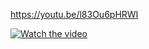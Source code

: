 https://youtu.be/l83Ou6pHRWI

[![Watch the video](https://i9.ytimg.com/vi/l83Ou6pHRWI/mqdefault.jpg?v=668185d7&sqp=CIiQhrQG&rs=AOn4CLAQEX9fWegQZR1UbILov_G4xCBXng)](https://youtu.be/l83Ou6pHRWI)
